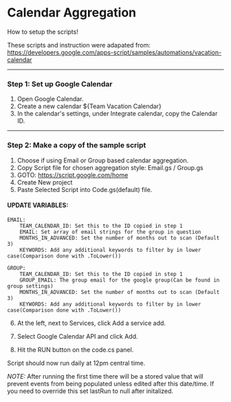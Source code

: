 # Calendar Aggregation
How to setup the scripts! 

These scripts and instruction were adapated from: https://developers.google.com/apps-script/samples/automations/vacation-calendar

---

### Step 1: Set up Google Calendar
  1. Open Google Calendar.
  2. Create a new calendar ${Team Vacation Calendar}
  3. In the calendar's settings, under Integrate calendar, copy the Calendar ID.

---

### Step 2: Make a copy of the sample script
  1. Choose if using Email or Group based calendar aggregation.
  2. Copy Script file for chosen aggregation style: Email.gs / Group.gs
  3. GOTO: https://script.google.com/home
  4. Create New project
  5. Paste Selected Script into Code.gs(default) file.

#### UPDATE VARIABLES:

    EMAIL:
        TEAM_CALENDAR_ID: Set this to the ID copied in step 1
        EMAIL: Set array of email strings for the group in question
        MONTHS_IN_ADVANCED: Set the number of months out to scan (Default 3)
        KEYWORDS: Add any additional keywords to filter by in lower case(Comparison done with .ToLower())
    
    GROUP:
        TEAM_CALENDAR_ID: Set this to the ID copied in step 1
        GROUP_EMAIL: The group email for the google group(Can be found in group settings)
        MONTHS_IN_ADVANCED: Set the number of months out to scan (Default 3)
        KEYWORDS: Add any additional keywords to filter by in lower case(Comparison done with .ToLower())

  6. At the left, next to Services, click Add a service add.
  7. Select Google Calendar API and click Add.

  8. Hit the RUN button on the code.cs panel.

Script should now run daily at 12pm central time.


*NOTE:* After running the first time there will be a stored value that will prevent events from being populated unless edited after this date/time.
If you need to override this set lastRun to null after initalized.
